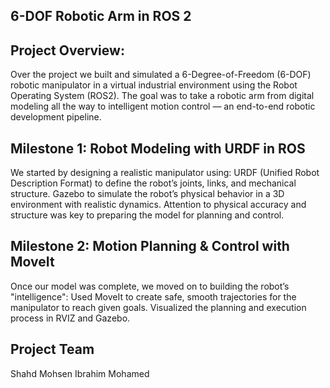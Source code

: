 ## 6-DOF Robotic Arm in ROS 2

## Project Overview:
Over the project we built and simulated a 6-Degree-of-Freedom (6-DOF) robotic manipulator in a virtual industrial environment using the Robot Operating System (ROS2). The goal was to take a robotic arm from digital modeling all the way to intelligent motion control — an end-to-end robotic development pipeline.

## Milestone 1: Robot Modeling with URDF in ROS
We started by designing a realistic manipulator using:
URDF (Unified Robot Description Format) to define the robot’s joints, links, and mechanical structure.
Gazebo to simulate the robot’s physical behavior in a 3D environment with realistic dynamics.
Attention to physical accuracy and structure was key to preparing the model for planning and control.

## Milestone 2: Motion Planning & Control with MoveIt 
Once our model was complete, we moved on to building the robot’s "intelligence":
Used MoveIt to create safe, smooth trajectories for the manipulator to reach given goals.
Visualized the planning and execution process in RVIZ and Gazebo.

## Project Team 
Shahd Mohsen
Ibrahim Mohamed
